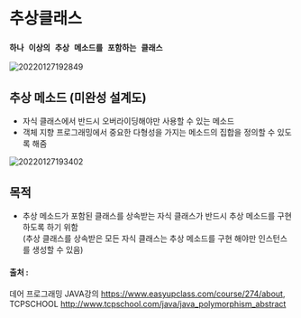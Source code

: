 # 추상클래스

### `하나 이상의 추상 메소드를 포함하는 클래스`

![20220127192849](https://user-images.githubusercontent.com/78770230/151342218-63eaabd4-c91e-4247-8fde-0c23f425ad8b.jpg)

## 추상 메소드 (미완성 설계도)
- 자식 클래스에서 반드시 오버라이딩해야만 사용할 수 있는 메소드
- 객체 지향 프로그래밍에서 중요한 다형성을 가지는 메소드의 집합을 정의할 수 있도록 해줌

![20220127193402](https://user-images.githubusercontent.com/78770230/151342456-4b650397-17bc-4d72-b725-e142be85bdcb.jpg)

## 목적
- 추상 메소드가 포함된 클래스를 상속받는 자식 클래스가 반드시 추상 메소드를 구현하도록 하기 위함   
  (추상 클래스를 상속받은 모든 자식 클래스는 추상 메소드를 구현 해야만 인스턴스를 생성할 수 있음)

#### 출처 : 
데어 프로그래밍 JAVA강의 <https://www.easyupclass.com/course/274/about>,  
TCPSCHOOL http://www.tcpschool.com/java/java_polymorphism_abstract
